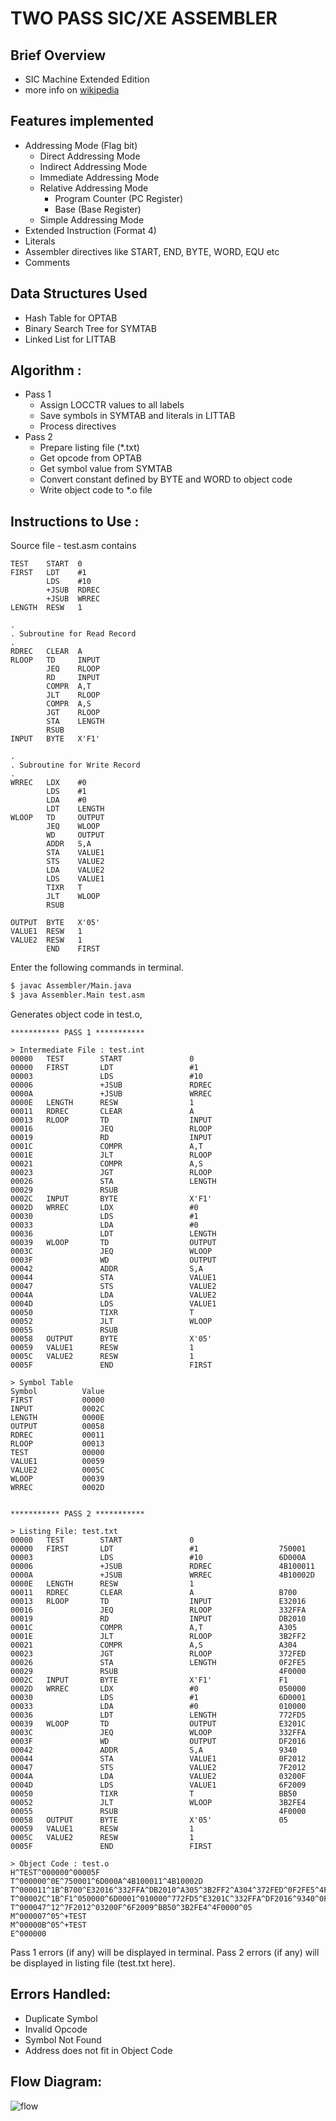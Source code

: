# TWO PASS SIC/XE ASSEMBLER

## Brief Overview

- SIC Machine Extended Edition
- more info on [wikipedia](https://en.wikipedia.org/wiki/Simplified_Instructional_Computer)

## Features implemented

- Addressing Mode (Flag bit)
  - Direct Addressing Mode
  - Indirect Addressing Mode
  - Immediate Addressing Mode
  - Relative Addressing Mode
    - Program Counter (PC Register)
    - Base (Base Register)
  - Simple Addressing Mode
- Extended Instruction (Format 4)
- Literals
- Assembler directives like START, END, BYTE, WORD, EQU etc
- Comments

## Data Structures Used

- Hash Table for OPTAB
- Binary Search Tree for SYMTAB
- Linked List for LITTAB

## Algorithm :

- Pass 1
  - Assign LOCCTR values to all labels
  - Save symbols in SYMTAB and literals in LITTAB
  - Process directives
- Pass 2
  - Prepare listing file (\*.txt)
  - Get opcode from OPTAB
  - Get symbol value from SYMTAB
  - Convert constant defined by BYTE and WORD to object code
  - Write object code to \*.o file

## Instructions to Use :

Source file - test.asm contains

```
TEST    START  0
FIRST   LDT    #1
        LDS    #10
        +JSUB  RDREC
        +JSUB  WRREC
LENGTH  RESW   1

.
. Subroutine for Read Record
.
RDREC   CLEAR  A
RLOOP   TD     INPUT
        JEQ    RLOOP
        RD     INPUT
        COMPR  A,T
        JLT    RLOOP
        COMPR  A,S
        JGT    RLOOP
        STA    LENGTH
        RSUB
INPUT   BYTE   X'F1'

.
. Subroutine for Write Record
.
WRREC   LDX    #0
        LDS    #1
        LDA    #0
        LDT    LENGTH
WLOOP   TD     OUTPUT
        JEQ    WLOOP
        WD     OUTPUT
        ADDR   S,A
        STA    VALUE1
        STS    VALUE2
        LDA    VALUE2
        LDS    VALUE1
        TIXR   T
        JLT    WLOOP
        RSUB

OUTPUT  BYTE   X'05'
VALUE1  RESW   1
VALUE2  RESW   1
        END    FIRST
```

Enter the following commands in terminal.

```sh
$ javac Assembler/Main.java
$ java Assembler.Main test.asm
```

Generates object code in test.o,

```
*********** PASS 1 ***********

> Intermediate File : test.int
00000   TEST        START               0
00000   FIRST       LDT                 #1
00003               LDS                 #10
00006               +JSUB               RDREC
0000A               +JSUB               WRREC
0000E   LENGTH      RESW                1
00011   RDREC       CLEAR               A
00013   RLOOP       TD                  INPUT
00016               JEQ                 RLOOP
00019               RD                  INPUT
0001C               COMPR               A,T
0001E               JLT                 RLOOP
00021               COMPR               A,S
00023               JGT                 RLOOP
00026               STA                 LENGTH
00029               RSUB
0002C   INPUT       BYTE                X'F1'
0002D   WRREC       LDX                 #0
00030               LDS                 #1
00033               LDA                 #0
00036               LDT                 LENGTH
00039   WLOOP       TD                  OUTPUT
0003C               JEQ                 WLOOP
0003F               WD                  OUTPUT
00042               ADDR                S,A
00044               STA                 VALUE1
00047               STS                 VALUE2
0004A               LDA                 VALUE2
0004D               LDS                 VALUE1
00050               TIXR                T
00052               JLT                 WLOOP
00055               RSUB
00058   OUTPUT      BYTE                X'05'
00059   VALUE1      RESW                1
0005C   VALUE2      RESW                1
0005F               END                 FIRST

> Symbol Table
Symbol		    Value
FIRST           00000
INPUT           0002C
LENGTH          0000E
OUTPUT          00058
RDREC           00011
RLOOP           00013
TEST            00000
VALUE1          00059
VALUE2          0005C
WLOOP           00039
WRREC           0002D


*********** PASS 2 ***********

> Listing File: test.txt
00000   TEST        START               0
00000   FIRST       LDT                 #1                  750001
00003               LDS                 #10                 6D000A
00006               +JSUB               RDREC               4B100011
0000A               +JSUB               WRREC               4B10002D
0000E   LENGTH      RESW                1
00011   RDREC       CLEAR               A                   B700
00013   RLOOP       TD                  INPUT               E32016
00016               JEQ                 RLOOP               332FFA
00019               RD                  INPUT               DB2010
0001C               COMPR               A,T                 A305
0001E               JLT                 RLOOP               3B2FF2
00021               COMPR               A,S                 A304
00023               JGT                 RLOOP               372FED
00026               STA                 LENGTH              0F2FE5
00029               RSUB                                    4F0000
0002C   INPUT       BYTE                X'F1'               F1
0002D   WRREC       LDX                 #0                  050000
00030               LDS                 #1                  6D0001
00033               LDA                 #0                  010000
00036               LDT                 LENGTH              772FD5
00039   WLOOP       TD                  OUTPUT              E3201C
0003C               JEQ                 WLOOP               332FFA
0003F               WD                  OUTPUT              DF2016
00042               ADDR                S,A                 9340
00044               STA                 VALUE1              0F2012
00047               STS                 VALUE2              7F2012
0004A               LDA                 VALUE2              03200F
0004D               LDS                 VALUE1              6F2009
00050               TIXR                T                   BB50
00052               JLT                 WLOOP               3B2FE4
00055               RSUB                                    4F0000
00058   OUTPUT      BYTE                X'05'               05
00059   VALUE1      RESW                1
0005C   VALUE2      RESW                1
0005F               END                 FIRST

> Object Code : test.o
H^TEST^000000^00005F
T^000000^0E^750001^6D000A^4B100011^4B10002D
T^000011^1B^B700^E32016^332FFA^DB2010^A305^3B2FF2^A304^372FED^0F2FE5^4F0000
T^00002C^1B^F1^050000^6D0001^010000^772FD5^E3201C^332FFA^DF2016^9340^0F2012
T^000047^12^7F2012^03200F^6F2009^BB50^3B2FE4^4F0000^05
M^000007^05^+TEST
M^00000B^05^+TEST
E^000000
```

Pass 1 errors (if any) will be displayed in terminal.
Pass 2 errors (if any) will be displayed in listing file (test.txt here).

## Errors Handled:

- Duplicate Symbol
- Invalid Opcode
- Symbol Not Found
- Address does not fit in Object Code

## Flow Diagram:
![flow](flow.png)
